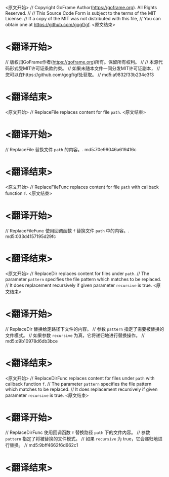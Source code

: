 
<原文开始>
// Copyright GoFrame Author(https://goframe.org). All Rights Reserved.
//
// This Source Code Form is subject to the terms of the MIT License.
// If a copy of the MIT was not distributed with this file,
// You can obtain one at https://github.com/gogf/gf.
<原文结束>

# <翻译开始>
// 版权归GoFrame作者(https://goframe.org)所有。保留所有权利。
//
// 本源代码形式受MIT许可证条款约束。
// 如果未随本文件一同分发MIT许可证副本，
// 您可以在https://github.com/gogf/gf处获取。
// md5:a9832f33b234e3f3
# <翻译结束>


<原文开始>
// ReplaceFile replaces content for file `path`.
<原文结束>

# <翻译开始>
// ReplaceFile 替换文件 `path` 的内容。. md5:70e99046a619416c
# <翻译结束>


<原文开始>
// ReplaceFileFunc replaces content for file `path` with callback function `f`.
<原文结束>

# <翻译开始>
// ReplaceFileFunc 使用回调函数 `f` 替换文件 `path` 中的内容。. md5:033d4157195d29fc
# <翻译结束>


<原文开始>
// ReplaceDir replaces content for files under `path`.
// The parameter `pattern` specifies the file pattern which matches to be replaced.
// It does replacement recursively if given parameter `recursive` is true.
<原文结束>

# <翻译开始>
// ReplaceDir 替换给定路径下文件的内容。
// 参数 `pattern` 指定了需要被替换的文件模式。
// 如果参数 `recursive` 为真，它将递归地进行替换操作。
// md5:d9b10978d6db3bce
# <翻译结束>


<原文开始>
// ReplaceDirFunc replaces content for files under `path` with callback function `f`.
// The parameter `pattern` specifies the file pattern which matches to be replaced.
// It does replacement recursively if given parameter `recursive` is true.
<原文结束>

# <翻译开始>
// ReplaceDirFunc 使用回调函数 `f` 替换路径 `path` 下的文件内容。
// 参数 `pattern` 指定了将被替换的文件模式。
// 如果 `recursive` 为 true，它会递归地进行替换。
// md5:9bff4662f6d662c1
# <翻译结束>

